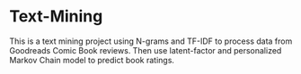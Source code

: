 # Text-Mining
This is a text mining project using N-grams and TF-IDF to process data from Goodreads Comic Book reviews.
Then use latent-factor and personalized Markov Chain model to predict book ratings.
